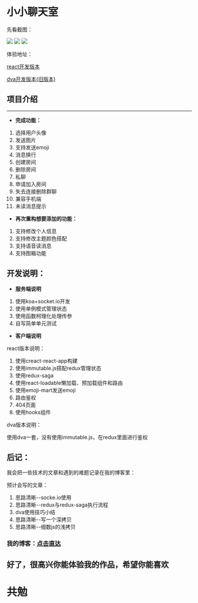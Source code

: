 # 小小聊天室

先看截图：

![](https://s2.ax1x.com/2020/01/30/1lex6f.png)
![](https://s2.ax1x.com/2020/01/30/1lev1P.png)
![](https://s2.ax1x.com/2020/01/30/1lejpt.png)

体验地址：

[react开发版本](http://xchat.curtaintan.club/)

[dva开发版本(旧版本)](http://xchat.curtaintan.club/dva/)

## 项目介绍
---

- **完成功能：**

1. 选择用户头像
2. 发送图片
2. 支持发送emoji
3. 消息换行
2. 创建房间
2. 删除房间
3. 私聊
4. 申请加入房间
5. 失去连接删除群聊
6. 兼容手机端
7. 未读消息提示

- **再次重构想要添加的功能：**

1. 支持修改个人信息
2. 支持修改主题颜色搭配
3. 支持语音读消息
4. 支持图箱功能

## 开发说明：

- **服务端说明**

1. 使用koa+socket.io开发
2. 使用单例模式管理状态
3. 使用函数柯理化处理传参
4. 自写简单单元测试

- **客户端说明**

react版本说明：

1. 使用creact-react-app构建
2. 使用immutable.js搭配redux管理状态
3. 使用redux-saga
4. 使用react-loadable懒加载、预加载组件和路由
5. 使用emoji-mart发送emoji
6. 路由鉴权
7. 404页面
8. 使用hooks组件

dva版本说明：

使用dva一套，没有使用immutable.js，在redux里面进行鉴权

## 后记：

我会把一些技术的文章和遇到的难题记录在我的博客里：

预计会写的文章：

1. 思路清晰--socke.io使用
2. 思路清晰--redux与redux-saga执行流程
3. dva使用技巧小结
4. 思路清晰--写一个深拷贝
5. 思路清晰--细数js的浅拷贝

### **我的博客：[点击直达](http://blog.curtaintan.club/)**

## 好了，很高兴你能体验我的作品，希望你能喜欢

# 共勉
